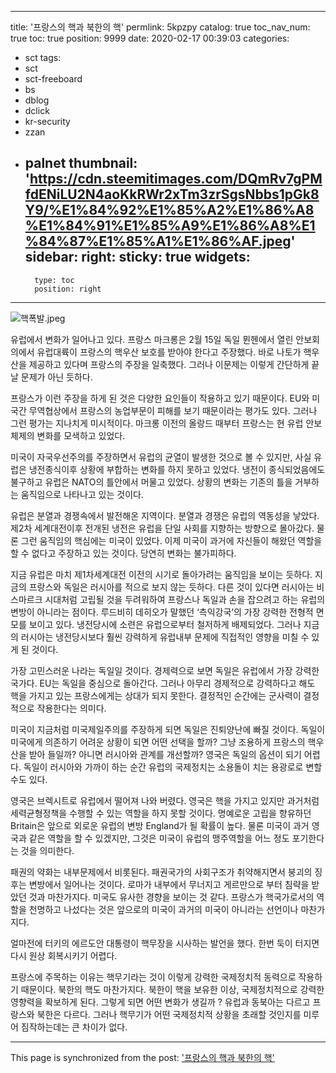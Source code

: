 
---
title: '프랑스의 핵과 북한의 핵'
permlink: 5kpzpy
catalog: true
toc_nav_num: true
toc: true
position: 9999
date: 2020-02-17 00:39:03
categories:
- sct
tags:
- sct
- sct-freeboard
- bs
- dblog
- dclick
- kr-security
- zzan
- palnet
thumbnail: 'https://cdn.steemitimages.com/DQmRv7gPMfdENiLU2N4aoKkRWr2xTm3zrSgsNbbs1pGk8Y9/%E1%84%92%E1%85%A2%E1%86%A8%E1%84%91%E1%85%A9%E1%86%A8%E1%84%87%E1%85%A1%E1%86%AF.jpeg'
sidebar:
    right:
        sticky: true
widgets:
    -
        type: toc
        position: right
---


![핵폭발.jpeg](https://cdn.steemitimages.com/DQmRv7gPMfdENiLU2N4aoKkRWr2xTm3zrSgsNbbs1pGk8Y9/%E1%84%92%E1%85%A2%E1%86%A8%E1%84%91%E1%85%A9%E1%86%A8%E1%84%87%E1%85%A1%E1%86%AF.jpeg)

유럽에서 변화가 일어나고 있다. 프랑스 마크롱은 2월 15일 독일 뮌헨에서 열린 안보회의에서 유럽대륙이 프랑스의 핵우산 보호를 받아야 한다고 주장했다. 바로 나토가 핵우산을 제공하고 있다며 프랑스의 주장을 일축했다. 그러나 이문제는 이렇게 간단하게 끝날 문제가 아닌 듯하다.

프랑스가 이런 주장을 하게 된 것은 다양한 요인들이 작용하고 있기 때문이다. EU와 미국간 무역협상에서 프랑스의 농업부문이 피해를 보기 때문이라는 평가도 있다. 그러나 그런 평가는 지나치게 미시적이다. 마크롱 이전의 올랑드 때부터 프랑스는 현 유럽 안보체제의 변화를 모색하고 있었다.

미국이 자국우선주의를 주장하면서 유럽의 균열이 발생한 것으로 볼 수 있지만, 사실 유럽은 냉전종식이후 상황에 부합하는 변화를 하지 못하고 있었다. 냉전이 종식되었음에도 불구하고 유럽은 NATO의 틀안에서 머물고 있었다. 상황의 변화는 기존의 틀을 거부하는 움직임으로 나타나고 있는 것이다.

유럽은 분열과 경쟁속에서 발전해온 지역이다. 분열과 경쟁은 유럽의 역동성을 낳았다. 제2차 세계대전이후 전개된 냉전은 유럽을 단일 사회를 지향하는 방향으로 몰아갔다. 물론 그런 움직임의 핵심에는 미국이 있었다. 이제 미국이 과거에 자신들이 해왔던 역할을 할 수 없다고 주장하고 있는 것이다. 당연히 변화는 불가피하다.

지금 유럽은 마치 제1차세계대전 이전의 시기로 돌아가려는 움직임을 보이는 듯하다. 지금의 프랑스와 독일은 러시아를 적으로 보지 않는 듯하다. 다른 것이 있다면 러시아는 비스마르크 시대처럼 고립될 것을 두려워하여 프랑스나 독일과 손을 잡으려고 하는 유럽의 변방이 아니라는 점이다. 루드비히 데히오가 말했던 ‘측익강국’의 가장 강력한 전형적 면모를 보이고 있다. 냉전당시에 소련은 유럽으로부터 철저하게 배제되었다. 그러나 지금의 러시아는 냉전당시보다 훨씬 강력하게 유럽내부 문제에 직접적인 영향을 미칠 수 있게 된 것이다.

가장 고민스러운 나라는 독일일 것이다. 경제력으로 보면 독일은 유럽에서 가장 강력한 국가다. EU는 독일을 중심으로 돌아간다. 그러나 아무리 경제적으로 강력하다고 해도 핵을 가지고 있는 프랑스에게는 상대가 되지 못한다. 결정적인 순간에는 군사력이 결정적으로 작용한다는 의미다.

미국이 지금처럼 미국제일주의를 주장하게 되면 독일은 진퇴양난에 빠질 것이다. 독일이 미국에게 의존하기 어려운 상황이 되면 어떤 선택을 할까? 그냥 조용하게 프랑스의 핵우산을 받아 들일까? 아니면 러시아와 관계를 개선할까? 영국은 독일의 옵션이 되기 어렵다. 독일이 러시아와 가까이 하는 순간 유럽의 국제정치는 소용돌이 치는 용광로로 변할 수도 있다.

영국은 브렉시트로 유럽에서 떨어져 나와 버렸다. 영국은 핵을 가지고 있지만 과거처럼 세력균형정책을 수행할 수 있는 역할을 하지 못할 것이다. 명예로운 고립을 향유하던 Britain은 앞으로 외로운 유럽의 변방 England가 될 확률이 높다. 물론 미국이 과거 영국과 같은 역할을 할 수 있겠지만, 그것은 미국이 유럽의 맹주역할을 어느 정도 포기한다는 것을 의미한다.

패권의 약화는 내부문제에서 비롯된다. 패권국가의 사회구조가 취약해지면서 붕괴의 징후는 변방에서 일어나는 것이다. 로마가 내부에서 무너지고 게르만으로 부터 침략을 받았던 것과 마찬가지다. 미국도 유사한 경향을 보이는 것 같다. 프랑스가 핵국가로서의 역할을 천명하고 나섰다는 것은 앞으로의 미국이 과거의 미국이 아니라는 선언이나 마찬가지다.

얼마전에 터키의 에르도안 대통령이 핵무장을 시사하는 발언을 했다. 한번 둑이 터지면 다시 원상 회복시키기 어렵다.

프랑스에 주목하는 이유는 핵무기라는 것이 이렇게 강력한 국제정치적 동력으로 작용하기 때문이다. 북한의 핵도 마찬가지다. 북한이 핵을 보유한 이상, 국제정치적으로 강력한 영향력을 확보하게 된다. 그렇게 되면 어떤 변화가 생길까 ? 유럽과 동북아는 다르고 프랑스와 북한은 다르다. 그러나 핵무기가 어떤 국제정치적 상황을 초래할 것인지를 미루어 짐작하는데는 큰 차이가 없다.

- - -

This page is synchronized from the post: ['프랑스의 핵과 북한의 핵'](https://steemit.com/@oldstone/5kpzpy)
